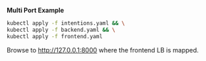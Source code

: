 **Multi Port Example**

```bash
kubectl apply -f intentions.yaml && \
kubectl apply -f backend.yaml && \
kubectl apply -f frontend.yaml
```

Browse to http://127.0.0.1:8000 where the frontend LB is mapped.
